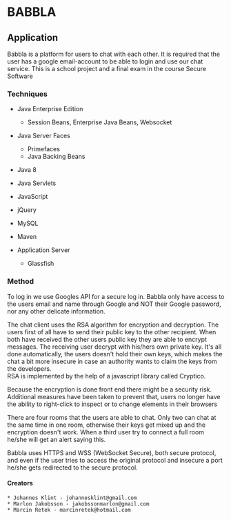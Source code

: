 # BABBLA

## Application
Babbla is a platform for users to chat with each other. 
It is required that the user has a google email-account to be able to login and use our chat service.
This is a school project and a final exam in the course Secure Software

### Techniques
* Java Enterprise Edition	
	* Session Beans, Enterprise Java Beans, Websocket	
	
* Java Server Faces 
	* Primefaces
	* Java Backing Beans

* Java 8
* Java Servlets
* JavaScript
* jQuery
* MySQL
* Maven
* Application Server
	* Glassfish
	
### Method
To log in we use Googles API for a secure log in. Babbla only have access to the users email and name through Google and NOT their Google password, nor any other delicate information.  

The chat client uses the RSA algorithm for encryption and decryption.
The users first of all have to send their public key to the other recipient. When both have received the other users public key they are able to encrypt messages. The receiving user decrypt with his/hers own private key. It's all done automatically, the users doesn't hold their own keys, which makes the chat a bit more insecure in case an authority wants to claim the keys from the developers.   
RSA is implemented by the help of a javascript library called Cryptico.

Because the encryption is done front end there might be a security risk. Additional measures have been taken to prevent that, users no longer have the ability to right-click to inspect or to change elements in their browsers 

There are four rooms that the users are able to chat. Only two can chat at the same time in one room, otherwise their keys get mixed up and the encryption doesn't work. When a third user try to connect a full room he/she will get an alert saying this.   
  
Babbla uses HTTPS and WSS (WebSocket Secure), both secure protocol, and even if the user tries to access the original protocol and insecure a port he/she gets redirected to the secure protocol.


	
	
#### Creators
	* Johannes Klint - johannesklint@gmail.com
	* Marlon Jakobsson - jakobssonmarlon@gmail.com
	* Marcin Retek - marcinretek@hotmail.com
	
